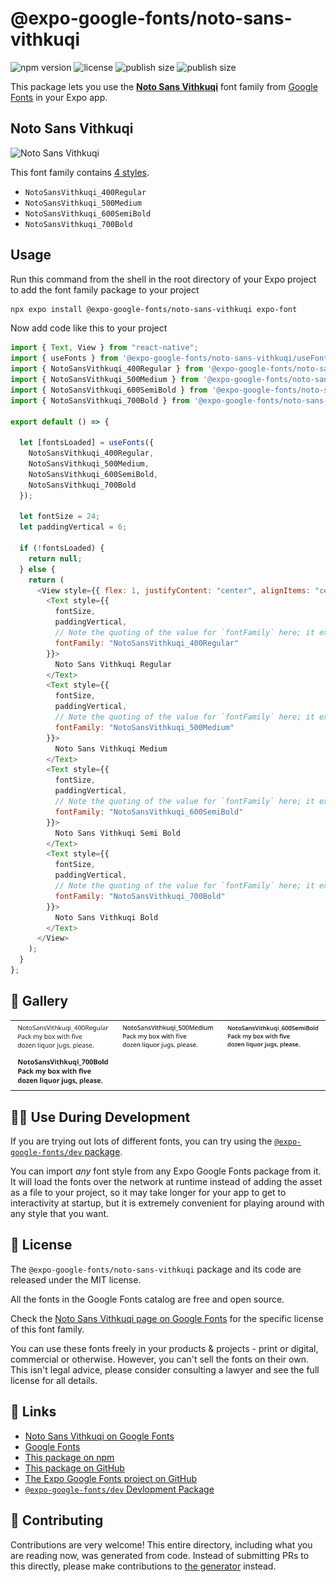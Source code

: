 # @expo-google-fonts/noto-sans-vithkuqi

![npm version](https://flat.badgen.net/npm/v/@expo-google-fonts/noto-sans-vithkuqi)
![license](https://flat.badgen.net/github/license/expo/google-fonts)
![publish size](https://flat.badgen.net/packagephobia/install/@expo-google-fonts/noto-sans-vithkuqi)
![publish size](https://flat.badgen.net/packagephobia/publish/@expo-google-fonts/noto-sans-vithkuqi)

This package lets you use the [**Noto Sans Vithkuqi**](https://fonts.google.com/specimen/Noto+Sans+Vithkuqi) font family from [Google Fonts](https://fonts.google.com/) in your Expo app.

## Noto Sans Vithkuqi

![Noto Sans Vithkuqi](./font-family.png)

This font family contains [4 styles](#-gallery).

- `NotoSansVithkuqi_400Regular`
- `NotoSansVithkuqi_500Medium`
- `NotoSansVithkuqi_600SemiBold`
- `NotoSansVithkuqi_700Bold`

## Usage

Run this command from the shell in the root directory of your Expo project to add the font family package to your project

```sh
npx expo install @expo-google-fonts/noto-sans-vithkuqi expo-font
```

Now add code like this to your project

```js
import { Text, View } from "react-native";
import { useFonts } from '@expo-google-fonts/noto-sans-vithkuqi/useFonts';
import { NotoSansVithkuqi_400Regular } from '@expo-google-fonts/noto-sans-vithkuqi/400Regular';
import { NotoSansVithkuqi_500Medium } from '@expo-google-fonts/noto-sans-vithkuqi/500Medium';
import { NotoSansVithkuqi_600SemiBold } from '@expo-google-fonts/noto-sans-vithkuqi/600SemiBold';
import { NotoSansVithkuqi_700Bold } from '@expo-google-fonts/noto-sans-vithkuqi/700Bold';

export default () => {

  let [fontsLoaded] = useFonts({
    NotoSansVithkuqi_400Regular, 
    NotoSansVithkuqi_500Medium, 
    NotoSansVithkuqi_600SemiBold, 
    NotoSansVithkuqi_700Bold
  });

  let fontSize = 24;
  let paddingVertical = 6;

  if (!fontsLoaded) {
    return null;
  } else {
    return (
      <View style={{ flex: 1, justifyContent: "center", alignItems: "center" }}>
        <Text style={{
          fontSize,
          paddingVertical,
          // Note the quoting of the value for `fontFamily` here; it expects a string!
          fontFamily: "NotoSansVithkuqi_400Regular"
        }}>
          Noto Sans Vithkuqi Regular
        </Text>
        <Text style={{
          fontSize,
          paddingVertical,
          // Note the quoting of the value for `fontFamily` here; it expects a string!
          fontFamily: "NotoSansVithkuqi_500Medium"
        }}>
          Noto Sans Vithkuqi Medium
        </Text>
        <Text style={{
          fontSize,
          paddingVertical,
          // Note the quoting of the value for `fontFamily` here; it expects a string!
          fontFamily: "NotoSansVithkuqi_600SemiBold"
        }}>
          Noto Sans Vithkuqi Semi Bold
        </Text>
        <Text style={{
          fontSize,
          paddingVertical,
          // Note the quoting of the value for `fontFamily` here; it expects a string!
          fontFamily: "NotoSansVithkuqi_700Bold"
        }}>
          Noto Sans Vithkuqi Bold
        </Text>
      </View>
    );
  }
};
```

## 🔡 Gallery


||||
|-|-|-|
|![NotoSansVithkuqi_400Regular](./400Regular/NotoSansVithkuqi_400Regular.ttf.png)|![NotoSansVithkuqi_500Medium](./500Medium/NotoSansVithkuqi_500Medium.ttf.png)|![NotoSansVithkuqi_600SemiBold](./600SemiBold/NotoSansVithkuqi_600SemiBold.ttf.png)||
|![NotoSansVithkuqi_700Bold](./700Bold/NotoSansVithkuqi_700Bold.ttf.png)||||


## 👩‍💻 Use During Development

If you are trying out lots of different fonts, you can try using the [`@expo-google-fonts/dev` package](https://github.com/expo/google-fonts/tree/master/font-packages/dev#readme).

You can import _any_ font style from any Expo Google Fonts package from it. It will load the fonts over the network at runtime instead of adding the asset as a file to your project, so it may take longer for your app to get to interactivity at startup, but it is extremely convenient for playing around with any style that you want.


## 📖 License

The `@expo-google-fonts/noto-sans-vithkuqi` package and its code are released under the MIT license.

All the fonts in the Google Fonts catalog are free and open source.

Check the [Noto Sans Vithkuqi page on Google Fonts](https://fonts.google.com/specimen/Noto+Sans+Vithkuqi) for the specific license of this font family.

You can use these fonts freely in your products & projects - print or digital, commercial or otherwise. However, you can't sell the fonts on their own. This isn't legal advice, please consider consulting a lawyer and see the full license for all details.

## 🔗 Links

- [Noto Sans Vithkuqi on Google Fonts](https://fonts.google.com/specimen/Noto+Sans+Vithkuqi)
- [Google Fonts](https://fonts.google.com/)
- [This package on npm](https://www.npmjs.com/package/@expo-google-fonts/noto-sans-vithkuqi)
- [This package on GitHub](https://github.com/expo/google-fonts/tree/master/font-packages/noto-sans-vithkuqi)
- [The Expo Google Fonts project on GitHub](https://github.com/expo/google-fonts)
- [`@expo-google-fonts/dev` Devlopment Package](https://github.com/expo/google-fonts/tree/master/font-packages/dev)

## 🤝 Contributing

Contributions are very welcome! This entire directory, including what you are reading now, was generated from code. Instead of submitting PRs to this directly, please make contributions to [the generator](https://github.com/expo/google-fonts/tree/master/packages/generator) instead.
